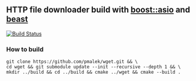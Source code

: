 ## HTTP file downloader build with [boost::asio](http://www.boost.org/doc/libs/1_62_0/doc/html/boost_asio.html) and [beast](https://github.com/vinniefalco/Beast)

[![Build Status](https://travis-ci.org/pmalek/wget.svg?branch=master)](https://travis-ci.org/pmalek/wget)

### How to build

```
git clone https://github.com/pmalek/wget.git && \
cd wget && git submodule update --init --recursive --depth 1 && \
mkdir ../build && cd ../build && cmake ../wget && cmake --build .
```

